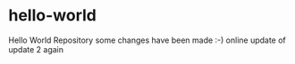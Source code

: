 # hello-world
Hello World Repository
some changes have been made :-)
online update of update 2 again
